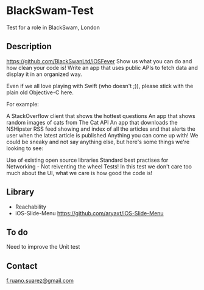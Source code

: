 # BlackSwam-Test
Test for a role in BlackSwam, London


## Description
https://github.com/BlackSwanLtd/iOSFever
Show us what you can do and how clean your code is! Write an app that uses public APIs to fetch data and display it in an organized way.

Even if we all love playing with Swift (who doesn't ;)), please stick with the plain old Objective-C here.

For example:

A StackOverflow client that shows the hottest questions
An app that shows random images of cats from The Cat API
An app that downloads the NSHipster RSS feed showing and index of all the articles and that alerts the user when the latest article is published
Anything you can come up with!
We could be sneaky and not say anything else, but here's some things we're looking to see:

Use of existing open source libraries
Standard best practises for Networking - Not reiventing the wheel
Tests!
In this test we don't care too much about the UI, what we care is how good the code is!


## Library

* Reachability
* iOS-Slide-Menu https://github.com/aryaxt/iOS-Slide-Menu


## To do
Need to improve the Unit test


## Contact
f.ruano.suarez@gmail.com
